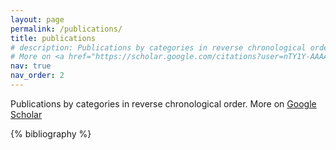 ```yaml
---
layout: page
permalink: /publications/
title: publications
# description: Publications by categories in reverse chronological order. More on [google scholar](https://scholar.google.com/citations?user=nTY1Y-AAAAAJ&hl=en).
# More on <a href="https://scholar.google.com/citations?user=nTY1Y-AAAAAJ&hl=en">Google Scholar</a>
nav: true
nav_order: 2
---
```

Publications by categories in reverse chronological order. More on <a href="https://scholar.google.com/citations?user=nTY1Y-AAAAAJ&hl=en">Google Scholar <i class="fas fa-external-link-alt" style="font-size: 0.8em;"></i></a>


<!-- _pages/publications.md -->

<!-- Bibsearch Feature -->

<!-- {% include bib_search.liquid %} -->

<div class="publications">

{% bibliography %}

</div>
